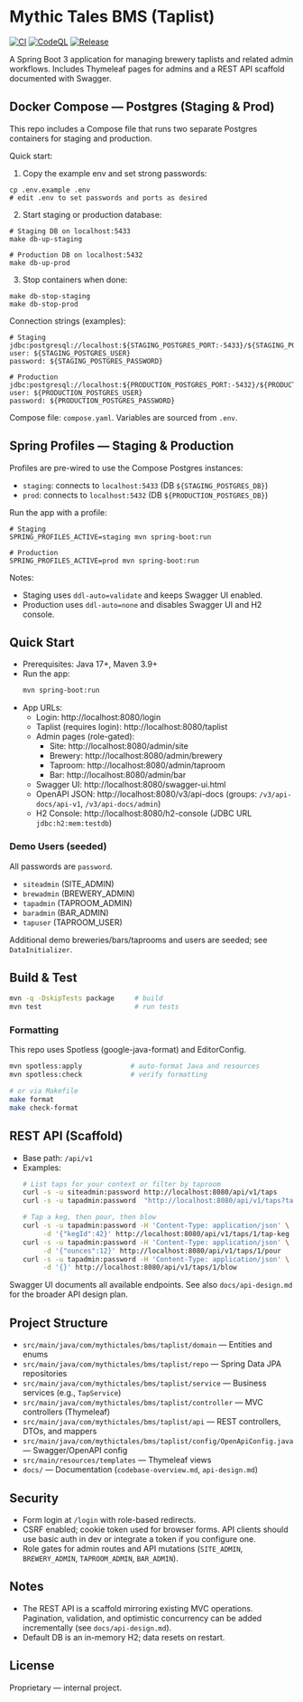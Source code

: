 # Mythic Tales BMS (Taplist)

[![CI](https://github.com/BrookeB-C/mythicTalesBMS/actions/workflows/ci.yml/badge.svg)](https://github.com/BrookeB-C/mythicTalesBMS/actions/workflows/ci.yml)
[![CodeQL](https://github.com/BrookeB-C/mythicTalesBMS/actions/workflows/codeql.yml/badge.svg)](https://github.com/BrookeB-C/mythicTalesBMS/actions/workflows/codeql.yml)
[![Release](https://github.com/BrookeB-C/mythicTalesBMS/actions/workflows/release.yml/badge.svg)](https://github.com/BrookeB-C/mythicTalesBMS/actions/workflows/release.yml)

A Spring Boot 3 application for managing brewery taplists and related admin workflows. Includes Thymeleaf pages for admins and a REST API scaffold documented with Swagger.

## Docker Compose — Postgres (Staging & Prod)

This repo includes a Compose file that runs two separate Postgres containers for staging and production.

Quick start:

1) Copy the example env and set strong passwords:

```
cp .env.example .env
# edit .env to set passwords and ports as desired
```

2) Start staging or production database:

```
# Staging DB on localhost:5433
make db-up-staging

# Production DB on localhost:5432
make db-up-prod
```

3) Stop containers when done:

```
make db-stop-staging
make db-stop-prod
```

Connection strings (examples):

```
# Staging
jdbc:postgresql://localhost:${STAGING_POSTGRES_PORT:-5433}/${STAGING_POSTGRES_DB}
user: ${STAGING_POSTGRES_USER}
password: ${STAGING_POSTGRES_PASSWORD}

# Production
jdbc:postgresql://localhost:${PRODUCTION_POSTGRES_PORT:-5432}/${PRODUCTION_POSTGRES_DB}
user: ${PRODUCTION_POSTGRES_USER}
password: ${PRODUCTION_POSTGRES_PASSWORD}
```

Compose file: `compose.yaml`. Variables are sourced from `.env`.

## Spring Profiles — Staging & Production

Profiles are pre-wired to use the Compose Postgres instances:

- `staging`: connects to `localhost:5433` (DB `${STAGING_POSTGRES_DB}`)
- `prod`: connects to `localhost:5432` (DB `${PRODUCTION_POSTGRES_DB}`)

Run the app with a profile:

```
# Staging
SPRING_PROFILES_ACTIVE=staging mvn spring-boot:run

# Production
SPRING_PROFILES_ACTIVE=prod mvn spring-boot:run
```

Notes:
- Staging uses `ddl-auto=validate` and keeps Swagger UI enabled.
- Production uses `ddl-auto=none` and disables Swagger UI and H2 console.

## Quick Start

- Prerequisites: Java 17+, Maven 3.9+
- Run the app:
  ```bash
  mvn spring-boot:run
  ```
- App URLs:
  - Login: http://localhost:8080/login
  - Taplist (requires login): http://localhost:8080/taplist
  - Admin pages (role-gated):
    - Site: http://localhost:8080/admin/site
    - Brewery: http://localhost:8080/admin/brewery
    - Taproom: http://localhost:8080/admin/taproom
    - Bar: http://localhost:8080/admin/bar
  - Swagger UI: http://localhost:8080/swagger-ui.html
  - OpenAPI JSON: http://localhost:8080/v3/api-docs (groups: `/v3/api-docs/api-v1`, `/v3/api-docs/admin`)
  - H2 Console: http://localhost:8080/h2-console (JDBC URL `jdbc:h2:mem:testdb`)

### Demo Users (seeded)

All passwords are `password`.
- `siteadmin` (SITE_ADMIN)
- `brewadmin` (BREWERY_ADMIN)
- `tapadmin` (TAPROOM_ADMIN)
- `baradmin` (BAR_ADMIN)
- `tapuser` (TAPROOM_USER)

Additional demo breweries/bars/taprooms and users are seeded; see `DataInitializer`.

## Build & Test

```bash
mvn -q -DskipTests package     # build
mvn test                       # run tests
```

### Formatting

This repo uses Spotless (google-java-format) and EditorConfig.

```bash
mvn spotless:apply            # auto-format Java and resources
mvn spotless:check            # verify formatting

# or via Makefile
make format
make check-format
```

## REST API (Scaffold)

- Base path: `/api/v1`
- Examples:
  ```bash
  # List taps for your context or filter by taproom
  curl -s -u siteadmin:password http://localhost:8080/api/v1/taps
  curl -s -u tapadmin:password  "http://localhost:8080/api/v1/taps?taproomId=1"

  # Tap a keg, then pour, then blow
  curl -s -u tapadmin:password -H 'Content-Type: application/json' \
       -d '{"kegId":42}' http://localhost:8080/api/v1/taps/1/tap-keg
  curl -s -u tapadmin:password -H 'Content-Type: application/json' \
       -d '{"ounces":12}' http://localhost:8080/api/v1/taps/1/pour
  curl -s -u tapadmin:password -H 'Content-Type: application/json' \
       -d '{}' http://localhost:8080/api/v1/taps/1/blow
  ```

Swagger UI documents all available endpoints. See also `docs/api-design.md` for the broader API design plan.

## Project Structure

- `src/main/java/com/mythictales/bms/taplist/domain` — Entities and enums
- `src/main/java/com/mythictales/bms/taplist/repo` — Spring Data JPA repositories
- `src/main/java/com/mythictales/bms/taplist/service` — Business services (e.g., `TapService`)
- `src/main/java/com/mythictales/bms/taplist/controller` — MVC controllers (Thymeleaf)
- `src/main/java/com/mythictales/bms/taplist/api` — REST controllers, DTOs, and mappers
- `src/main/java/com/mythictales/bms/taplist/config/OpenApiConfig.java` — Swagger/OpenAPI config
- `src/main/resources/templates` — Thymeleaf views
- `docs/` — Documentation (`codebase-overview.md`, `api-design.md`)

## Security

- Form login at `/login` with role-based redirects.
- CSRF enabled; cookie token used for browser forms. API clients should use basic auth in dev or integrate a token if you configure one.
- Role gates for admin routes and API mutations (`SITE_ADMIN`, `BREWERY_ADMIN`, `TAPROOM_ADMIN`, `BAR_ADMIN`).

## Notes

- The REST API is a scaffold mirroring existing MVC operations. Pagination, validation, and optimistic concurrency can be added incrementally (see `docs/api-design.md`).
- Default DB is an in-memory H2; data resets on restart.

## License

Proprietary — internal project.

